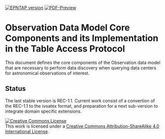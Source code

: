 [![EPNTAP version](https://img.shields.io/badge/ObsCore-REC--1.1-yellow.svg)](https://ivoa.net/documents/ObsCore/)
[![PDF-Preview](https://img.shields.io/badge/Preview-PDF-blue)](../../releases/download/auto-pdf-preview/ObsCore.pdf)

# Observation Data Model Core Components and its Implementation in the Table Access Protocol

This document defines the core components of the Observation data model that are necessary to perform data discovery when querying data centers for astronomical observations of interest.

## Status

The last stable version is REC-1.1. Current work consist of a convertion of the REC-1.1 to the ivoatex format, and preparation for a next sub-version to integrate domain specific extensions.

<a rel="license" href="http://creativecommons.org/licenses/by-sa/4.0/">
<img alt="Creative Commons License" style="border-width:0" src="https://i.creativecommons.org/l/by-sa/4.0/88x31.png" /></a>
<br />
This work is licensed under a <a rel="license" href="http://creativecommons.org/licenses/by-sa/4.0/">
Creative Commons Attribution-ShareAlike 4.0 International License</a>.
